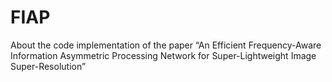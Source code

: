 # FIAP
About the code implementation of the paper “An Efficient Frequency-Aware Information Asymmetric Processing Network for Super-Lightweight Image Super-Resolution”
